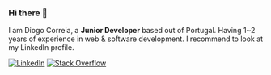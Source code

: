 ### Hi there 👋

I am Diogo Correia, a **Junior Developer** based out of Portugal. Having 1~2 years of experience in web & software development. I recommend to look at my LinkedIn profile.

[![LinkedIn](https://img.shields.io/badge/linkedin-%230077B5.svg?style=for-the-badge&logo=linkedin&logoColor=white)](https://www.linkedin.com/in/diogo-correia-9b96b821a/)
[![Stack Overflow](https://img.shields.io/badge/-Stackoverflow-FE7A16?style=for-the-badge&logo=stack-overflow&logoColor=white)](https://stackoverflow.com/users/22376036/diogo-correia)
